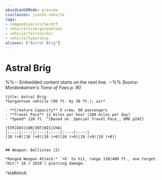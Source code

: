 ```yaml
---
obsidianUIMode: preview
cssclasses: json5e-vehicle
tags:
- compendium/src/5e/mtf
- vehicle/size/gargantuan
- vehicle/terrain/air
- vehicle/type/ship
aliases: ["Astral Brig"]
---
```

# Astral Brig
%%-- Embedded content starts on the next line. --%%
*Source: Mordenkainen's Tome of Foes p. 90*  

```ad-statblock
title: Astral Brig
*Gargantuan vehicle (90 ft. by 30 ft.); air*

- **Creature Capacity** 5 crew, 60 passengers
- **Travel Pace** 12 miles per hour (288 miles per day)
- *Speed* 120 ft. ^[Based on _Special Travel Pace_, DMG p242]

|STR|DEX|CON|INT|WIS|CHA|
|:---:|:---:|:---:|:---:|:---:|:---:|
|10 (+0)|10 (+0)|10 (+0)|10 (+0)|10 (+0)|10 (+0)|


## Weapon: Ballistas (2)

*Ranged Weapon Attack:* `+6` to hit, range 120/480 ft., one target. *Hit:* 16 (`3d10`) piercing damage.
```
^statblock